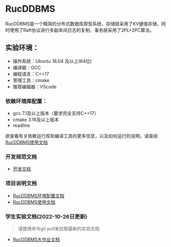 # RucDDBMS

RucDDBMS是一个精简的分布式数据库原型系统，存储层采用了KV键值存储，同时使用了Raft协议进行多副本间日志的复制，事务层采用了2PL+2PC算法。

## 实验环境：
- 操作系统：Ubuntu 18.04 及以上(64位)
- 编译器：GCC
- 编程语言：C++17
- 管理工具：cmake
- 推荐编辑器：VScode

### 依赖环境库配置：
- gcc 7.1及以上版本（要求完全支持C++17）
- cmake 3.16及以上版本
- readline

欲查看有关依赖运行库和编译工具的更多信息，以及如何运行的说明，请查阅[RucDDBMS使用文档](docs/使用文档.md)

### 开发规范文档

- [开发文档](docs/开发文档.md)

### 项目说明文档

- [RucDDBMS环境配置文档](docs/环境配置.md)
- [RucDDBMS使用文档](docs/使用文档.md)

### 学生实验文档(2022-10-26日更新)

> 请使用命令git pull来拉取最新的实验文档

- [RucDDBMS大作业文档](docs/大作业文档.md)
